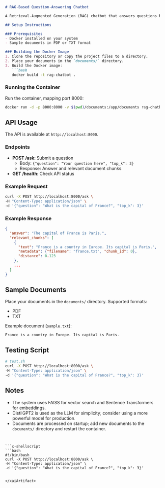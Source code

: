 ```markdown
# RAG-Based Question-Answering Chatbot

A Retrieval-Augmented Generation (RAG) chatbot that answers questions based on provided documents, implemented in Python and containerized with Docker.

## Setup Instructions

### Prerequisites
- Docker installed on your system
- Sample documents in PDF or TXT format

### Building the Docker Image
1. Clone the repository or copy the project files to a directory.
2. Place your documents in the `documents/` directory.
3. Build the Docker image:
   ```bash
   docker build -t rag-chatbot .
   ```

### Running the Container
Run the container, mapping port 8000:
```bash
docker run -d -p 8000:8000 -v $(pwd)/documents:/app/documents rag-chatbot
```

## API Usage
The API is available at `http://localhost:8000`.

### Endpoints
- **POST /ask**: Submit a question
  - Body: `{"question": "Your question here", "top_k": 3}`
  - Response: Answer and relevant document chunks
- **GET /health**: Check API status

### Example Request
```bash
curl -X POST http://localhost:8000/ask \
-H "Content-Type: application/json" \
-d '{"question": "What is the capital of France?", "top_k": 3}'
```

### Example Response
```json
{
  "answer": "The capital of France is Paris.",
  "relevant_chunks": [
    {
      "text": "France is a country in Europe. Its capital is Paris.",
      "metadata": {"filename": "france.txt", "chunk_id": 0},
      "distance": 0.123
    },
    ...
  ]
}
```

## Sample Documents
Place your documents in the `documents/` directory. Supported formats:
- PDF
- TXT

Example document (`sample.txt`):
```
France is a country in Europe. Its capital is Paris.
```

## Testing Script
```bash
# test.sh
curl -X POST http://localhost:8000/ask \
-H "Content-Type: application/json" \
-d '{"question": "What is the capital of France?", "top_k": 3}'
```

## Notes
- The system uses FAISS for vector search and Sentence Transformers for embeddings.
- DistilGPT2 is used as the LLM for simplicity; consider using a more powerful model for production.
- Documents are processed on startup; add new documents to the `documents/` directory and restart the container.
```


```x-shellscript
```bash
#!/bin/bash
curl -X POST http://localhost:8000/ask \
-H "Content-Type: application/json" \
-d '{"question": "What is the capital of France?", "top_k": 3}'
```
```

</xaiArtifact>